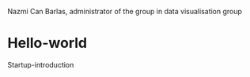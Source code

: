 Nazmi Can Barlas, administrator of the group in data visualisation group
# Hello-world
Startup-introduction
